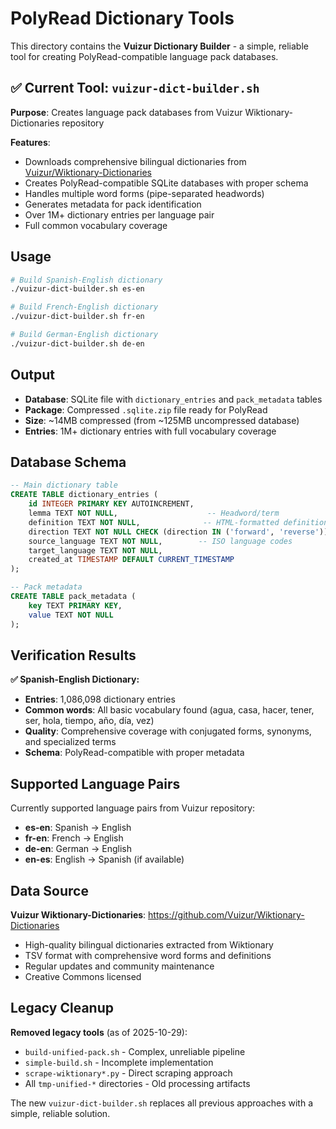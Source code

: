 # PolyRead Dictionary Tools

This directory contains the **Vuizur Dictionary Builder** - a simple, reliable tool for creating PolyRead-compatible language pack databases.

## ✅ Current Tool: `vuizur-dict-builder.sh`

**Purpose**: Creates language pack databases from Vuizur Wiktionary-Dictionaries repository

**Features**:
- Downloads comprehensive bilingual dictionaries from [Vuizur/Wiktionary-Dictionaries](https://github.com/Vuizur/Wiktionary-Dictionaries)
- Creates PolyRead-compatible SQLite databases with proper schema
- Handles multiple word forms (pipe-separated headwords)
- Generates metadata for pack identification
- Over 1M+ dictionary entries per language pair
- Full common vocabulary coverage

## Usage

```bash
# Build Spanish-English dictionary
./vuizur-dict-builder.sh es-en

# Build French-English dictionary  
./vuizur-dict-builder.sh fr-en

# Build German-English dictionary
./vuizur-dict-builder.sh de-en
```

## Output

- **Database**: SQLite file with `dictionary_entries` and `pack_metadata` tables
- **Package**: Compressed `.sqlite.zip` file ready for PolyRead
- **Size**: ~14MB compressed (from ~125MB uncompressed database)
- **Entries**: 1M+ dictionary entries with full vocabulary coverage

## Database Schema

```sql
-- Main dictionary table
CREATE TABLE dictionary_entries (
    id INTEGER PRIMARY KEY AUTOINCREMENT,
    lemma TEXT NOT NULL,                    -- Headword/term
    definition TEXT NOT NULL,              -- HTML-formatted definition  
    direction TEXT NOT NULL CHECK (direction IN ('forward', 'reverse')),
    source_language TEXT NOT NULL,        -- ISO language codes
    target_language TEXT NOT NULL,
    created_at TIMESTAMP DEFAULT CURRENT_TIMESTAMP
);

-- Pack metadata
CREATE TABLE pack_metadata (
    key TEXT PRIMARY KEY,
    value TEXT NOT NULL
);
```

## Verification Results

**✅ Spanish-English Dictionary:**
- **Entries**: 1,086,098 dictionary entries
- **Common words**: All basic vocabulary found (agua, casa, hacer, tener, ser, hola, tiempo, año, día, vez)
- **Quality**: Comprehensive coverage with conjugated forms, synonyms, and specialized terms
- **Schema**: PolyRead-compatible with proper metadata

## Supported Language Pairs

Currently supported language pairs from Vuizur repository:
- **es-en**: Spanish → English
- **fr-en**: French → English  
- **de-en**: German → English
- **en-es**: English → Spanish (if available)

## Data Source

**Vuizur Wiktionary-Dictionaries**: https://github.com/Vuizur/Wiktionary-Dictionaries
- High-quality bilingual dictionaries extracted from Wiktionary
- TSV format with comprehensive word forms and definitions
- Regular updates and community maintenance
- Creative Commons licensed

## Legacy Cleanup

**Removed legacy tools** (as of 2025-10-29):
- `build-unified-pack.sh` - Complex, unreliable pipeline
- `simple-build.sh` - Incomplete implementation  
- `scrape-wiktionary*.py` - Direct scraping approach
- All `tmp-unified-*` directories - Old processing artifacts

The new `vuizur-dict-builder.sh` replaces all previous approaches with a simple, reliable solution.